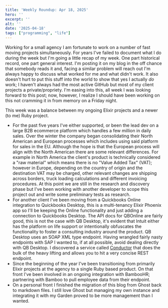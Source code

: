 ```yaml
---
title: 'Weekly Roundup: Apr 18, 2025'
hero: ''
excerpt: ''
alt: ''
date: '2025-04-18'
tags: ["programming", "life"]
---
```

Working for a small agency I am fortunate to work on a number of fast moving projects simultaneously. For years I've failed to document what I do during the week but I'm going a little recap of my week. One part historical record, one part general interest. I'm posting it on my blog in the off chance that somebody reads it and, facing a similar problem will reach out I'm always happy to discuss what worked for me and what didn't work. It also doesn't hurt to put this stuff into the world to show that yes I actually _do_ work; I haven't always had the 
most active GitHub but most of my client projects a private/propriety. I'm easing into this, all week I was looking forward to this post; now, however, I realize I should have been working on this not cramming it in from memory on a Friday night.

This week was a balance between my ongoing Elixir projects and a newer (to me) Ruby project.

   * For the past five years I've either supported, or been the lead dev on a large B2B ecommerce platform which handles a few million in daily sales. Over the winter the company began consolidating their North American and European processes which includes using said platform for sales in the EU. Although the hope is that the European process will align with the North American there are some relevant differences. For example in North America the client's product is technically considered a "raw material" which means there is no "Value Added Tax" (VAT); however in Europe, depending on the country of origin and the destination VAT may be charged, other relevant changes are shipping across borders, truck loading calculations and different invoicing procedures. At this point we are still in the research and discovery phase but I've been working with another developer to scope this project out and write some preliminary tests as research. 
   * For another client I've been moving from a Quickbooks Online integration to Quickbooks Desktop, this is a multi-tenancy Elixir Phoenix app so I'll be keeping the Online functionality and just adding a connection to Quickbooks Desktop. The API docs for QBOnline are fairly good, this is not the case with QB Desktop, it's evident that Intuit either has the platform on life support or intentionally obfuscates the functionality to foster a consulting industry around the product. QB Desktop uses an SOAP XML type endpoint. Having wrangled fairly nasty endpoints with SAP I wanted to, if at all possible, avoid dealing directly with QB Desktop. I discovered a service called [Conductor](https://conductor.is/) that does the bulk of the heavy lifting and allows you to hit a very concise REST endpoint. 
   * Since the beginning of the year I've been transitioning from primarily Elixir projects at the agency to a single Ruby based product. On that front I've been involved in an ongoing integration with BambooHR; partnering with Bamboo to pull employee data from their endpoint.
   * On a personal front I finished the migration of this blog from Ghost back to markdown files. I still love Ghost but managing my own instance and integrating it with my Garden proved to be more management than I wanted.
